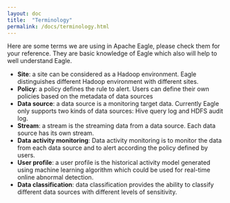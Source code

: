 ```yaml
---
layout: doc
title:  "Terminology" 
permalink: /docs/terminology.html
---
```


Here are some terms we are using in Apache Eagle, please check them for your reference.
They are basic knowledge of Eagle which also will help to well understand Eagle.

* **Site**: a site can be considered as a Hadoop environment. Eagle distinguishes different Hadoop environment with different sites.
* **Policy**: a policy defines the rule to alert. Users can define their own policies based on the metadata of data sources
* **Data source**: a data source is a monitoring target data. Currently Eagle only supports two kinds of data sources: Hive query log and HDFS audit log.
* **Stream**: a stream is the streaming data from a data source. Each data source has its own stream.
* **Data activity monitoring**: Data activity monitoring is to monitor the data from each data source and to alert according the policy defined by users.
* **User profile**: a user profile is the historical activity model generated using machine learning algorithm which could be used for real-time online abnormal detection.
* **Data classification**: data classification provides the ability to classify different data sources with different levels of sensitivity.
